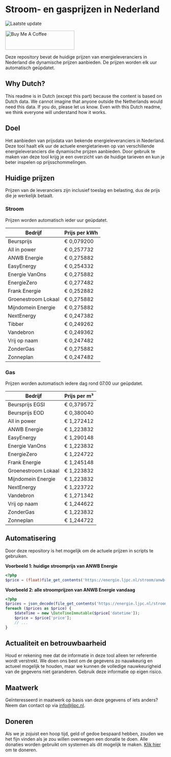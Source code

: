 # Stroom- en gasprijzen in Nederland

![Laatste update](https://img.shields.io/badge/laatste%20update-2024--08--19%2015%3A00%20CET-brightgreen)

<a href="https://www.buymeacoffee.com/Lars-" target="_blank"><img src="https://cdn.buymeacoffee.com/buttons/v2/default-orange.png" alt="Buy Me A Coffee" height="60" style="height: 60px !important;width: 217px !important;" ></a>

Deze repository bevat de huidige prijzen van energieleveranciers in Nederland die dynamische prijzen aanbieden. De prijzen worden elk uur automatisch geüpdatet.

## Why Dutch?

This readme is in Dutch (except this part) because the content is based on Dutch data. We cannot imagine that anyone outside the Netherlands would need this data. If you do, please let us know. Even with this Dutch readme, we think
everyone will understand how it works.

## Doel

Het aanbieden van prijsdata van bekende energieleveranciers in Nederland. Deze tool haalt elk uur de actuele energietarieven op van verschillende energieleveranciers die dynamische prijzen aanbieden. Door gebruik te maken van deze tool
krijg je een overzicht van de huidige tarieven en kun je beter inspelen op prijsschommelingen.

## Huidige prijzen

Prijzen van de leveranciers zijn inclusief toeslag en belasting, dus de prijs die je werkelijk betaalt.

### Stroom

Prijzen worden automatisch ieder uur geüpdatet.

 Bedrijf | Prijs per kWh 
---------|---------------
Beursprijs | € 0,079200
All in power | € 0,257732
ANWB Energie | € 0,275882
EasyEnergy | € 0,254332
Energie VanOns | € 0,275882
EnergieZero | € 0,277482
Frank Energie | € 0,252882
Groenestroom Lokaal | € 0,275882
Mijndomein Energie | € 0,275882
NextEnergy | € 0,247382
Tibber | € 0,249262
Vandebron | € 0,249362
Vrij op naam | € 0,247482
ZonderGas | € 0,275882
Zonneplan | € 0,247482


### Gas

Prijzen worden automatisch iedere dag rond 07.00 uur geüpdatet.

 Bedrijf | Prijs per m³ 
---------|--------------
Beursprijs EGSI | € 0,379572
Beursprijs EOD | € 0,380040
All in power | € 1,272412
ANWB Energie | € 1,223832
EasyEnergy | € 1,290148
Energie VanOns | € 1,223832
EnergieZero | € 1,224722
Frank Energie | € 1,245148
Groenestroom Lokaal | € 1,223832
Mijndomein Energie | € 1,223832
NextEnergy | € 1,223722
Vandebron | € 1,271342
Vrij op naam | € 1,244622
ZonderGas | € 1,223832
Zonneplan | € 1,244722


## Automatisering

Door deze repository is het mogelijk om de actuele prijzen in scripts te gebruiken.

**Voorbeeld 1: huidige stroomprijs van ANWB Energie**

```php
<?php
$price = (float)file_get_contents('https://energie.ljpc.nl/stroom/anwb-energie-nu.txt');

```

**Voorbeeld 2: alle stroomprijzen van ANWB Energie vandaag**

```php
<?php
$prices = json_decode(file_get_contents('https://energie.ljpc.nl/stroom/all-in-power-vandaag.json'),true);
foreach ($prices as $price) {
    $dateTime = new \DateTimeImmutable($price['datetime']);
    $price = $price['price'];
    // ...
}
```

## Actualiteit en betrouwbaarheid

Houd er rekening mee dat de informatie in deze tool alleen ter referentie wordt verstrekt. We doen ons best om de gegevens zo nauwkeurig en actueel mogelijk te houden, maar we kunnen de volledige nauwkeurigheid van de gegevens niet
garanderen. Gebruik deze informatie op eigen risico.

## Maatwerk

Geïnteresseerd in maatwerk op basis van deze gegevens of iets anders? Neem dan contact op
via [info@ljpc.nl](mailto:info@ljpc.nl?subject=Energie%20prijzen).

## Doneren

Als we je zojuist een hoop tijd, geld of gedoe bespaard hebben, zouden we het fijn vinden als je zou willen overwegen een
donatie te doen. Alle donaties worden gebruikt om systemen als dit mogelijk te
maken. [Klik hier](https://www.buymeacoffee.com/Lars-) om te doneren.
